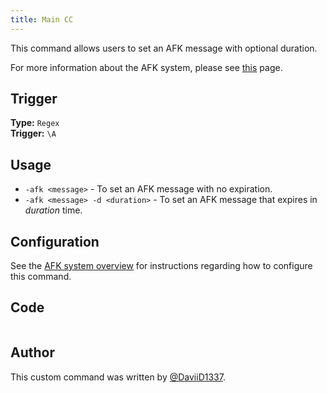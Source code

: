 ```yaml
---
title: Main CC
---
```


This command allows users to set an AFK message with optional duration.

For more information about the AFK system, please see [this](overview) page.

## Trigger

**Type:** `Regex`<br />
**Trigger:** `\A`

## Usage

- `-afk <message>` - To set an AFK message with no expiration.
- `-afk <message> -d <duration>` - To set an AFK message that expires in _duration_ time.

## Configuration

See the [AFK system overview](overview/#installation) for instructions regarding how to configure this command.

## Code

```gotmpl file=../../../src/afk/afk.go.tmpl

```

## Author

This custom command was written by [@DaviiD1337](https://github.com/DaviiD1337).

